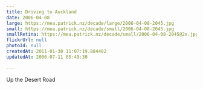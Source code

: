 ```yaml
---
title: Driving to Auckland
date: 2006-04-08
large: https://mea.patrick.nz/decade/large/2006-04-08-2045.jpg
small: https://mea.patrick.nz/decade/small/2006-04-08-2045.jpg
smallRetina: https://mea.patrick.nz/decade/small/2006-04-08-2045@2x.jpg
flickrUrl: null
photoId: null
createdAt: 2011-01-30 11:07:19.884482
updatedAt: 2006-07-11 05:49:30

---
```

Up the Desert Road
